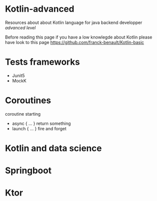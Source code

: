 # Kotlin-advanced
Resources about about Kotlin language for java backend developper *advanced level*

Before reading this page if you have a low knowlegde about Kotlin please have look to this page https://github.com/franck-benault/Kotlin-basic

# Tests frameworks
* Junit5
* MockK

# Coroutines
coroutine starting
* async { ... } return something
* launch { ... } fire and forget

# Kotlin and data science

# Springboot


# Ktor





